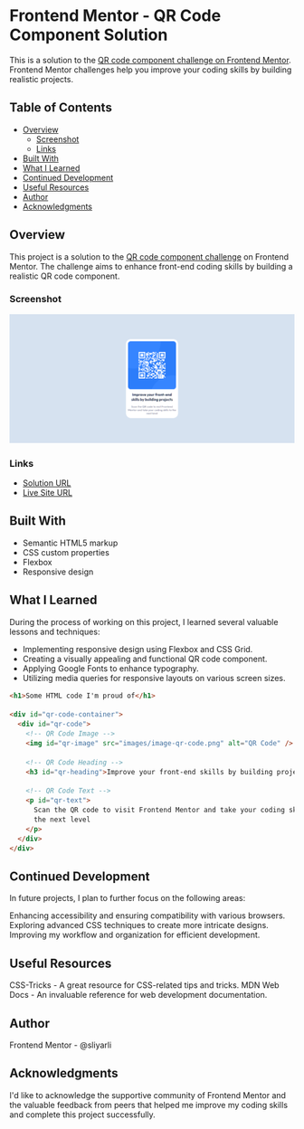 # Frontend Mentor - QR Code Component Solution

This is a solution to the [QR code component challenge on Frontend Mentor](https://www.frontendmentor.io/challenges/qr-code-component-iux_sIO_H). Frontend Mentor challenges help you improve your coding skills by building realistic projects.

## Table of Contents

- [Overview](#overview)
  - [Screenshot](#screenshot)
  - [Links](#links)
- [Built With](#built-with)
- [What I Learned](#what-i-learned)
- [Continued Development](#continued-development)
- [Useful Resources](#useful-resources)
- [Author](#author)
- [Acknowledgments](#acknowledgments)

## Overview

This project is a solution to the [QR code component challenge](https://www.frontendmentor.io/challenges/qr-code-component-iux_sIO_H) on Frontend Mentor. The challenge aims to enhance front-end coding skills by building a realistic QR code component.

### Screenshot

![QR Code Component](./Screenshot.png)

### Links

- [Solution URL](https://github.com/sliyarli/qr-code-component-solution)
- [Live Site URL](https://sliyarli.github.io/qr-code-component-solution/)

## Built With

- Semantic HTML5 markup
- CSS custom properties
- Flexbox
- Responsive design

## What I Learned

During the process of working on this project, I learned several valuable lessons and techniques:

- Implementing responsive design using Flexbox and CSS Grid.
- Creating a visually appealing and functional QR code component.
- Applying Google Fonts to enhance typography.
- Utilizing media queries for responsive layouts on various screen sizes.

```html
<h1>Some HTML code I'm proud of</h1>

<div id="qr-code-container">
  <div id="qr-code">
    <!-- QR Code Image -->
    <img id="qr-image" src="images/image-qr-code.png" alt="QR Code" />

    <!-- QR Code Heading -->
    <h3 id="qr-heading">Improve your front-end skills by building projects</h3>

    <!-- QR Code Text -->
    <p id="qr-text">
      Scan the QR code to visit Frontend Mentor and take your coding skills to
      the next level
    </p>
  </div>
</div>
```

## Continued Development

In future projects, I plan to further focus on the following areas:

Enhancing accessibility and ensuring compatibility with various browsers.
Exploring advanced CSS techniques to create more intricate designs.
Improving my workflow and organization for efficient development.

## Useful Resources

CSS-Tricks - A great resource for CSS-related tips and tricks.
MDN Web Docs - An invaluable reference for web development documentation.

## Author

Frontend Mentor - @sliyarli

## Acknowledgments

I'd like to acknowledge the supportive community of Frontend Mentor and the valuable feedback from peers that helped me improve my coding skills and complete this project successfully.
